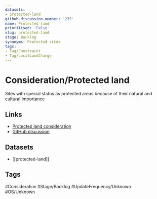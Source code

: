 ```yaml
---
datasets:
- protected-land
github-discussion-number: '235'
name: Protected land
prioritised: 'False'
slug: protected-land
stage: Backlog
synonyms: Protected sites
tags:
- Tag/Constraint
- Tag/LocalLandCharge
---
```


# Consideration/Protected land

Sites with special status as protected areas because of their natural and cultural importance

## Links

* [Protected land consideration](https://design.planning.data.gov.uk/planning-consideration/protected-land)
* [GitHub discussion](https://github.com/digital-land/data-standards-backlog/discussions/235)

## Datasets

* [[protected-land]]

## Tags

#Consideration #Stage/Backlog #UpdateFrequency/Unknown #OS/Unknown